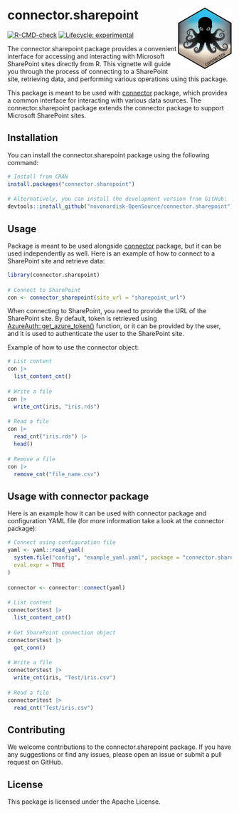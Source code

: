 
<!-- README.md is generated from README.Rmd. Please edit that file -->

# connector.sharepoint <a href="https://novonordisk-opensource.github.io/connector.sharepoint"><img src="man/figures/logo.png" align="right" height="138" alt="connector.sharepoint website" /></a>

<!-- badges: start -->

[![R-CMD-check](https://github.com/novonordisk-OpenSource/connector.sharepoint/actions/workflows/check_and_co.yaml/badge.svg)](https://github.com/novonordisk-OpenSource/connector.sharepoint/actions/workflows/check_and_co.yaml)
[![Lifecycle:
experimental](https://img.shields.io/badge/lifecycle-experimental-orange.svg)](https://lifecycle.r-lib.org/articles/stages.html#experimental)
<!-- badges: end -->

The connector.sharepoint package provides a convenient interface for
accessing and interacting with Microsoft SharePoint sites directly from
R. This vignette will guide you through the process of connecting to a
SharePoint site, retrieving data, and performing various operations
using this package.

This package is meant to be used with
[connector](https://github.com/novonordisk-OpenSource/connector)
package, which provides a common interface for interacting with various
data sources. The connector.sharepoint package extends the connector
package to support Microsoft SharePoint sites.

## Installation

You can install the connector.sharepoint package using the following
command:

``` r
# Install from CRAN
install.packages("connector.sharepoint")

# Alternatively, you can install the development version from GitHub:
devtools::install_github("novonordisk-OpenSource/connector.sharepoint")
```

## Usage

Package is meant to be used alongside
[connector](https://novonordisk-opensource.github.io/connector/)
package, but it can be used independently as well. Here is an example of
how to connect to a SharePoint site and retrieve data:

``` r
library(connector.sharepoint)

# Connect to SharePoint
con <- connector_sharepoint(site_url = "sharepoint_url")
```

When connecting to SharePoint, you need to provide the URL of the
SharePoint site. By default, token is retrieved using
[AzureAuth::get_azure_token()](https://rdrr.io/cran/AzureAuth/man/get_azure_token.html)
function, or it can be provided by the user, and it is used to
authenticate the user to the SharePoint site.

Example of how to use the connector object:

``` r
# List content
con |>
  list_content_cnt()

# Write a file
con |>
  write_cnt(iris, "iris.rds")

# Read a file
con |>
  read_cnt("iris.rds") |>
  head()

# Remove a file
con |>
  remove_cnt("file_name.csv")
```

## Usage with connector package

Here is an example how it can be used with connector package and
configuration YAML file (for more information take a look at the
connector package):

``` r
# Connect using configuration file
yaml <- yaml::read_yaml(
  system.file("config", "example_yaml.yaml", package = "connector.sharepoint"),
  eval.expr = TRUE
)

connector <- connector::connect(yaml)

# List content
connector$test |>
  list_content_cnt()

# Get SharePoint connection object
connector$test |>
  get_conn()

# Write a file
connector$test |>
  write_cnt(iris, "Test/iris.csv")

# Read a file
connector$test |>
  read_cnt("Test/iris.csv")
```

## Contributing

We welcome contributions to the connector.sharepoint package. If you
have any suggestions or find any issues, please open an issue or submit
a pull request on GitHub.

## License

This package is licensed under the Apache License.
